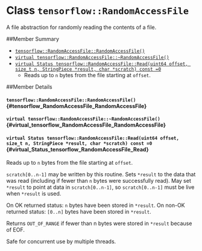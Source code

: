 # Class `tensorflow::RandomAccessFile`

A file abstraction for randomly reading the contents of a file.



##Member Summary

* [`tensorflow::RandomAccessFile::RandomAccessFile()`](#tensorflow_RandomAccessFile_RandomAccessFile)
* [`virtual tensorflow::RandomAccessFile::~RandomAccessFile()`](#virtual_tensorflow_RandomAccessFile_RandomAccessFile)
* [`virtual Status tensorflow::RandomAccessFile::Read(uint64 offset, size_t n, StringPiece *result, char *scratch) const =0`](#virtual_Status_tensorflow_RandomAccessFile_Read)
  * Reads up to `n` bytes from the file starting at `offset`.

##Member Details

#### `tensorflow::RandomAccessFile::RandomAccessFile()` {#tensorflow_RandomAccessFile_RandomAccessFile}





#### `virtual tensorflow::RandomAccessFile::~RandomAccessFile()` {#virtual_tensorflow_RandomAccessFile_RandomAccessFile}





#### `virtual Status tensorflow::RandomAccessFile::Read(uint64 offset, size_t n, StringPiece *result, char *scratch) const =0` {#virtual_Status_tensorflow_RandomAccessFile_Read}

Reads up to `n` bytes from the file starting at `offset`.

`scratch[0..n-1]` may be written by this routine. Sets `*result` to the data that was read (including if fewer than `n` bytes were successfully read). May set `*result` to point at data in `scratch[0..n-1]`, so `scratch[0..n-1]` must be live when `*result` is used.

On OK returned status: `n` bytes have been stored in `*result`. On non-OK returned status: `[0..n]` bytes have been stored in `*result`.

Returns `OUT_OF_RANGE` if fewer than n bytes were stored in `*result` because of EOF.

Safe for concurrent use by multiple threads.
